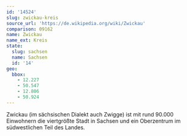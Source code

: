 ```yaml
---
id: '14524'
slug: zwickau-kreis
source_url: 'https://de.wikipedia.org/wiki/Zwickau'
comparison: 09162
name: Zwickau
name_ext: Kreis
state:
  slug: sachsen
  name: Sachsen
  id: '14'
geo:
  bbox:
    - 12.227
    - 50.547
    - 12.806
    - 50.924
---
```


Zwickau (im sächsischen Dialekt auch Zwigge) ist mit rund 90.000 Einwohnern die viertgrößte Stadt in Sachsen und ein Oberzentrum im südwestlichen Teil des Landes.
